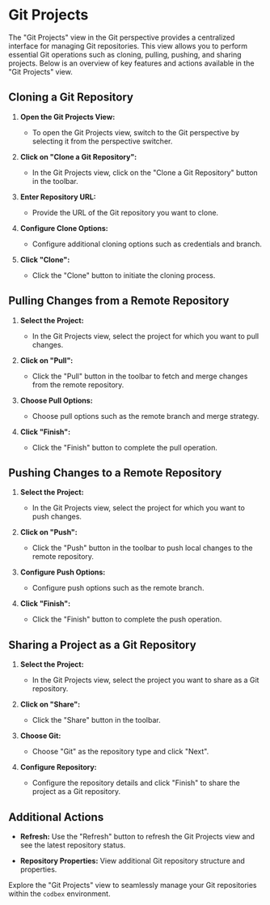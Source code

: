# Git Projects

The "Git Projects" view in the Git perspective provides a centralized interface for managing Git repositories. This view allows you to perform essential Git operations such as cloning, pulling, pushing, and sharing projects. Below is an overview of key features and actions available in the "Git Projects" view.

## Cloning a Git Repository

1. **Open the Git Projects View:**
   - To open the Git Projects view, switch to the Git perspective by selecting it from the perspective switcher.

2. **Click on "Clone a Git Repository":**
   - In the Git Projects view, click on the "Clone a Git Repository" button in the toolbar.

3. **Enter Repository URL:**
   - Provide the URL of the Git repository you want to clone.

4. **Configure Clone Options:**
   - Configure additional cloning options such as credentials and branch.

5. **Click "Clone":**
   - Click the "Clone" button to initiate the cloning process.

## Pulling Changes from a Remote Repository

1. **Select the Project:**
   - In the Git Projects view, select the project for which you want to pull changes.

2. **Click on "Pull":**
   - Click the "Pull" button in the toolbar to fetch and merge changes from the remote repository.

3. **Choose Pull Options:**
   - Choose pull options such as the remote branch and merge strategy.

4. **Click "Finish":**
   - Click the "Finish" button to complete the pull operation.

## Pushing Changes to a Remote Repository

1. **Select the Project:**
   - In the Git Projects view, select the project for which you want to push changes.

2. **Click on "Push":**
   - Click the "Push" button in the toolbar to push local changes to the remote repository.

3. **Configure Push Options:**
   - Configure push options such as the remote branch.

4. **Click "Finish":**
   - Click the "Finish" button to complete the push operation.

## Sharing a Project as a Git Repository

1. **Select the Project:**
   - In the Git Projects view, select the project you want to share as a Git repository.

2. **Click on "Share":**
   - Click the "Share" button in the toolbar.

3. **Choose Git:**
   - Choose "Git" as the repository type and click "Next".

4. **Configure Repository:**
   - Configure the repository details and click "Finish" to share the project as a Git repository.

## Additional Actions

- **Refresh:** Use the "Refresh" button to refresh the Git Projects view and see the latest repository status.

- **Repository Properties:** View additional Git repository structure and properties.

Explore the "Git Projects" view to seamlessly manage your Git repositories within the `codbex` environment.
